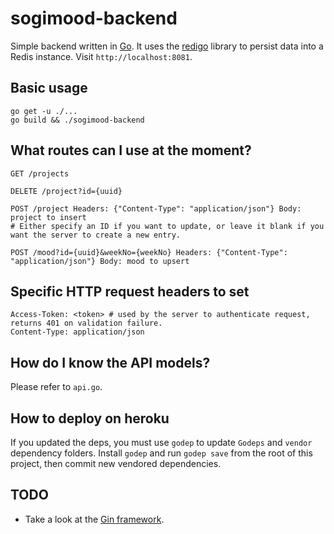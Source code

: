 # sogimood-backend

Simple backend written in [Go](https://golang.org/). It uses the [redigo](https://godoc.org/github.com/garyburd/redigo/redis) library to persist data into a Redis instance. Visit `http://localhost:8081`.

## Basic usage

```
go get -u ./...
go build && ./sogimood-backend
```

## What routes can I use at the moment?

```
GET /projects

DELETE /project?id={uuid}

POST /project Headers: {"Content-Type": "application/json"} Body: project to insert
# Either specify an ID if you want to update, or leave it blank if you want the server to create a new entry.

POST /mood?id={uuid}&weekNo={weekNo} Headers: {"Content-Type": "application/json"} Body: mood to upsert
```

## Specific HTTP request headers to set

```
Access-Token: <token> # used by the server to authenticate request, returns 401 on validation failure.
Content-Type: application/json
```

## How do I know the API models?

Please refer to `api.go`.

## How to deploy on heroku

If you updated the deps, you must use `godep` to update `Godeps` and `vendor` dependency folders. Install `godep` and run `godep save` from the root of this project, then commit new vendored dependencies.

## TODO

- Take a look at the [Gin framework](https://gin-gonic.github.io/gin/).
